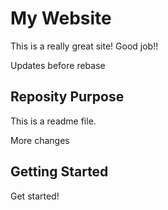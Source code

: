 # My Website

This is a really great site!
Good job!!

Updates before rebase


## Reposity Purpose

This is a readme file.

More changes

## Getting Started

Get started!
